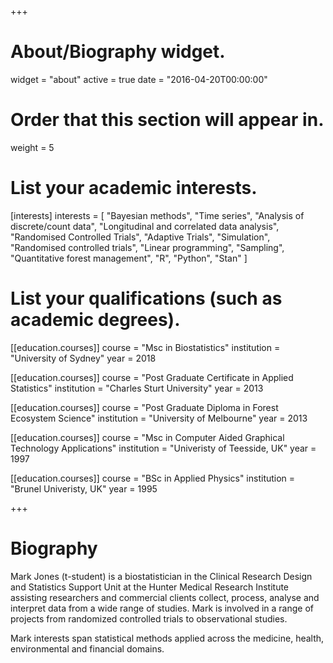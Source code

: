 +++
# About/Biography widget.
widget = "about"
active = true
date = "2016-04-20T00:00:00"

# Order that this section will appear in.
weight = 5

# List your academic interests.
[interests]
  interests = [
    "Bayesian methods",
    "Time series",
    "Analysis of discrete/count data",
    "Longitudinal and correlated data analysis",
    "Randomised Controlled Trials",
    "Adaptive Trials",
    "Simulation",
    "Randomised controlled trials",
    "Linear programming",
    "Sampling",
    "Quantitative forest management",
    "R",
    "Python",
    "Stan"
  ]

# List your qualifications (such as academic degrees).
[[education.courses]]
  course = "Msc in Biostatistics"
  institution = "University of Sydney"
  year = 2018

[[education.courses]]
  course = "Post Graduate Certificate in Applied Statistics"
  institution = "Charles Sturt University"
  year = 2013

[[education.courses]]
  course = "Post Graduate Diploma in Forest Ecosystem Science"
  institution = "University of Melbourne"
  year = 2013

[[education.courses]]
  course = "Msc in Computer Aided Graphical Technology Applications"
  institution = "Univeristy of Teesside, UK"
  year = 1997

[[education.courses]]
  course = "BSc in Applied Physics"
  institution = "Brunel Univeristy, UK"
  year = 1995
 
+++

# Biography

Mark Jones (t-student) is a biostatistician in the Clinical Research Design and Statistics Support Unit at the Hunter Medical Research Institute assisting researchers and commercial clients collect, process, analyse and interpret data from a wide range of studies. Mark is involved in a range of projects from randomized controlled trials to observational studies.

Mark interests span statistical methods applied across the medicine, health, environmental and financial domains.




